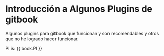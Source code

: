 # Introducción a Algunos Plugins de gitbook

Algunos plugins para gitbook que funcionan y son recomendables
y otros que no he logrado hacer funcionar.

PI is:
{{ book.PI }}

<!--
book is

{{ book }}

page is

{{ page }}

file is:

{{ file }}


config is:

{{ config }}

language is:

{{ book.language }}
-->
